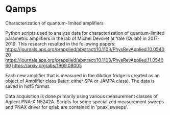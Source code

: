 # Qamps
Characterization of quantum-limited amplifiers

Python scripts used to analyze data for characterization of quantum-limited parametric amplifiers in the lab of Michel Devoret at Yale (Qulab) in 2017-2019. This research resulted in the following papers:
https://journals.aps.org/prapplied/abstract/10.1103/PhysRevApplied.10.054020
https://journals.aps.org/prapplied/abstract/10.1103/PhysRevApplied.11.054060
https://arxiv.org/abs/1909.08005

Each new amplifier that is measured in the dilution fridge is created as an object of Amplifier class (later: either SPA or JAMPA class). The data is saved in hdf5 format. 

Data acquisition is done primarily using various measurement classes of Agilent PNA-X N5242A. Scripts for some specialized measurement sweeps and PNAX driver for qrlab are contained in 'pnax_sweeps'.
